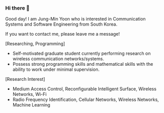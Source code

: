 ### Hi there 👋

Good day! I am Jung-Min Yoon who is interested in Communication Systems and Software Engineering from South Korea.

If you want to contact me, please leave me a message!

[Researching, Programming]
- Self-motivated graduate student currently performing research on wireless communication networks/systems. 
- Possess strong programming skills and mathematical skills with the ability to work under minimal supervision.


[Research Interest]
- Medium Access Control, Reconfigurable Intelligent Surface, Wireless Networks, Wi-Fi
- Radio Frequency Identification, Cellular Networks, Wireless Networks, Machine Learning


<!--
**jungmin-yoon1/jungmin-yoon1** is a ✨ _special_ ✨ repository because its `README.md` (this file) appears on your GitHub profile.

Here are some ideas to get you started:

- 🔭 I’m currently working on ...
- 🌱 I’m currently learning ...
- 👯 I’m looking to collaborate on ...
- 🤔 I’m looking for help with ...
- 💬 Ask me about ...
- 📫 How to reach me: ...
- 😄 Pronouns: ...
- ⚡ Fun fact: ...
-->
